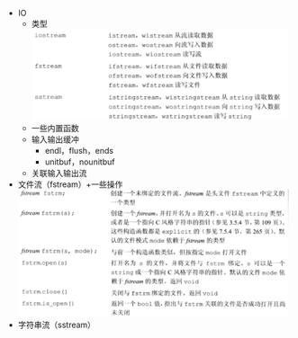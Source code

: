 - IO
    - 类型 ![image.jpg](../assets/e9fcdd21-a488-46bc-9530-a089a35815f2-1115003.jpg)
    - 一些内置函数
    - 输入输出缓冲
        - endl，flush，ends
        - unitbuf，nounitbuf
    - 关联输入输出流
- 文件流（fstream）+一些操作 ![image.jpg](../assets/f4c9f8bb-359a-4c20-9b73-19296679678f-1115003.jpg)
- 字符串流（sstream）

